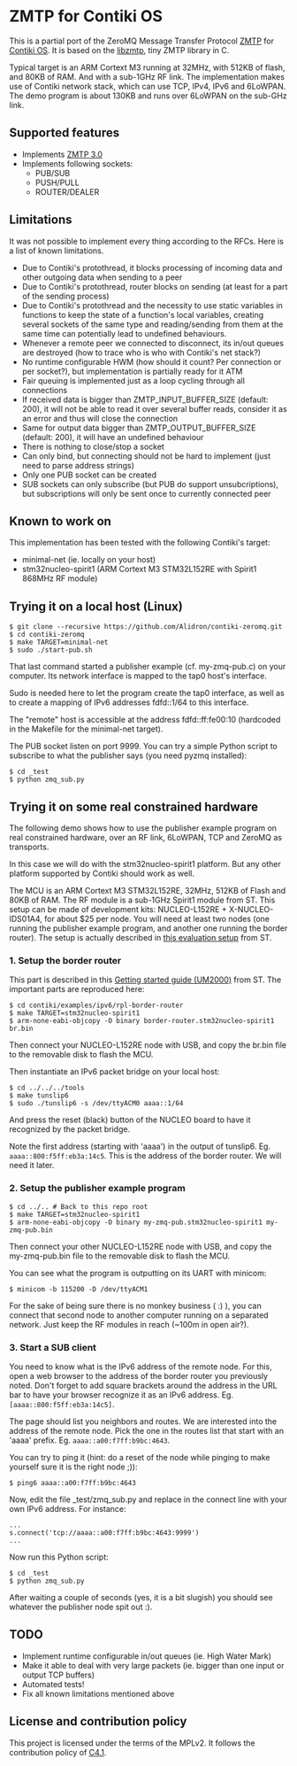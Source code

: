 ZMTP for Contiki OS
===================

This is a partial port of the ZeroMQ Message Transfer Protocol [ZMTP](http://zeromq.org/) for [Contiki OS](http://www.contiki-os.org/). It is based on the [libzmtp](https://github.com/zeromq/libzmtp), tiny ZMTP library in C.

Typical target is an ARM Cortext M3 running at 32MHz, with 512KB of flash, and 80KB of RAM. And with a sub-1GHz RF link. The implementation makes use of Contiki network stack, which can use TCP, IPv4, IPv6 and 6LoWPAN. The demo program is about 130KB and runs over 6LoWPAN on the sub-GHz link.

Supported features
------------------

* Implements [ZMTP 3.0](http://rfc.zeromq.org/spec:23)
* Implements following sockets:
  * PUB/SUB
  * PUSH/PULL
  * ROUTER/DEALER

Limitations
-----------

It was not possible to implement every thing according to the RFCs. Here is a list of known limitations.

- Due to Contiki's protothread, it blocks processing of incoming data and other outgoing data when sending to a peer
- Due to Contiki's protothread, router blocks on sending (at least for a part of the sending process)
- Due to Contiki's protothread and the necessity to use static variables in functions to keep the state of a function's local variables, creating several sockets of the same type and reading/sending from them at the same time can potentially lead to undefined behaviours.
- Whenever a remote peer we connected to disconnect, its in/out queues are destroyed (how to trace who is who with Contiki's net stack?)
- No runtime configurable HWM (how should it count? Per connection or per socket?), but implementation is partially ready for it ATM
- Fair queuing is implemented just as a loop cycling through all connections
- If received data is bigger than ZMTP_INPUT_BUFFER_SIZE (default: 200), it will not be able to read it over several buffer reads,
  consider it as an error and thus will close the connection
- Same for output data bigger than ZMTP_OUTPUT_BUFFER_SIZE (default: 200), it will have an undefined behaviour
- There is nothing to close/stop a socket
- Can only bind, but connecting should not be hard to implement (just need to parse address strings)
- Only one PUB socket can be created
- SUB sockets can only subscribe (but PUB do support unsubcriptions), but subscriptions will only be sent once to currently connected peer

Known to work on
----------------

This implementation has been tested with the following Contiki's target:
- minimal-net (ie. locally on your host)
- stm32nucleo-spirit1 (ARM Cortext M3 STM32L152RE with Spirit1 868MHz RF module)

Trying it on a local host (Linux)
---------------------------------

```
$ git clone --recursive https://github.com/Alidron/contiki-zeromq.git
$ cd contiki-zeromq
$ make TARGET=minimal-net
$ sudo ./start-pub.sh
```

That last command started a publisher example (cf. my-zmq-pub.c) on your computer. Its network interface is mapped to the tap0 host's interface.

Sudo is needed here to let the program create the tap0 interface, as well as to create a mapping of IPv6 addresses fdfd::1/64 to this interface.

The "remote" host is accessible at the address fdfd::ff:fe00:10 (hardcoded in the Makefile for the minimal-net target).

The PUB socket listen on port 9999. You can try a simple Python script to subscribe to what the publisher says (you need pyzmq installed):
```
$ cd _test
$ python zmq_sub.py
```

Trying it on some real constrained hardware
-------------------------------------------

The following demo shows how to use the publisher example program on real constrained hardware, over an RF link, 6LoWPAN, TCP and ZeroMQ as transports.

In this case we will do with the stm32nucleo-spirit1 platform. But any other platform supported by Contiki should work as well.

The MCU is an ARM Cortext M3 STM32L152RE, 32MHz, 512KB of Flash and 80KB of RAM. The RF module is a sub-1GHz Spirit1 module from ST. This setup can be made of development kits: NUCLEO-L152RE + X-NUCLEO-IDS01A4, for about $25 per node. You will need at least two nodes (one running the publisher example program, and another one running the border router). The setup is actually described in [this evaluation setup](http://www.st.com/web/en/catalog/tools/PF263051) from ST.

### 1. Setup the border router

This part is described in this [Getting started guide (UM2000)](http://www.st.com/st-web-ui/static/active/en/resource/technical/document/user_manual/DM00255309.pdf) from ST. The important parts are reproduced here:
```
$ cd contiki/examples/ipv6/rpl-border-router
$ make TARGET=stm32nucleo-spirit1
$ arm-none-eabi-objcopy -O binary border-router.stm32nucleo-spirit1 br.bin
```
Then connect your NUCLEO-L152RE node with USB, and copy the br.bin file to the removable disk to flash the MCU.

Then instantiate an IPv6 packet bridge on your local host:
```
$ cd ../../../tools
$ make tunslip6
$ sudo ./tunslip6 -s /dev/ttyACM0 aaaa::1/64
```
And press the reset (black) button of the NUCLEO board to have it recognized by the packet bridge.

Note the first address (starting with 'aaaa') in the output of tunslip6. Eg. `aaaa::800:f5ff:eb3a:14c5`. This is the address of the border router. We will need it later.

### 2. Setup the publisher example program

```
$ cd ../.. # Back to this repo root
$ make TARGET=stm32nucleo-spirit1
$ arm-none-eabi-objcopy -O binary my-zmq-pub.stm32nucleo-spirit1 my-zmq-pub.bin
```
Then connect your other NUCLEO-L152RE node with USB, and copy the my-zmq-pub.bin file to the removable disk to flash the MCU.

You can see what the program is outputting on its UART with minicom:
```
$ minicom -b 115200 -D /dev/ttyACM1
```

For the sake of being sure there is no monkey business ( :) ), you can connect that second node to another computer running on a separated network. Just keep the RF modules in reach (~100m in open air?).

### 3. Start a SUB client

You need to know what is the IPv6 address of the remote node. For this, open a web browser to the address of the border router you previously noted. Don't forget to add square brackets around the address in the URL bar to have your browser recognize it as an IPv6 address. Eg. `[aaaa::800:f5ff:eb3a:14c5]`.

The page should list you neighbors and routes. We are interested into the address of the remote node. Pick the one in the routes list that start with an 'aaaa' prefix. Eg. `aaaa::a00:f7ff:b9bc:4643`.

You can try to ping it (hint: do a reset of the node while pinging to make yourself sure it is the right node ;)):
```
$ ping6 aaaa::a00:f7ff:b9bc:4643
```

Now, edit the file _test/zmq_sub.py and replace in the connect line with your own IPv6 address. For instance:
```
...
s.connect('tcp://aaaa::a00:f7ff:b9bc:4643:9999')
...
```

Now run this Python script:
```
$ cd _test
$ python zmq_sub.py
```

After waiting a couple of seconds (yes, it is a bit slugish) you should see whatever the publisher node spit out :).

TODO
----

* Implement runtime configurable in/out queues (ie. High Water Mark)
* Make it able to deal with very large packets (ie. bigger than one input or output TCP buffers)
* Automated tests!
* Fix all known limitations mentioned above

License and contribution policy
-------------------------------

This project is licensed under the terms of the MPLv2. It follows the contribution policy of [C4.1](http://rfc.zeromq.org/spec:22).
